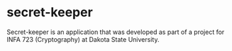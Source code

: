 secret-keeper
=============

Secret-keeper is an application that was developed as part of a project for INFA 723 (Cryptography) at Dakota State University. 

